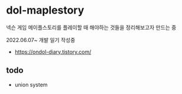 # dol-maplestory
넥슨 게임 메이플스토리를 플레이할 때 해야하는 것들을 정리해보고자 만드는 중


2022.06.07~
개발 일기 작성중
- https://ondol-diary.tistory.com/


## todo
- union system